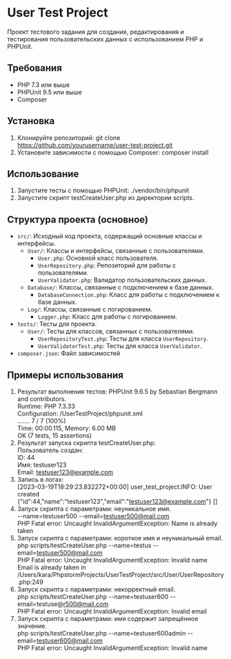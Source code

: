 # User Test Project

Проект тестового задания для создания, редактирования и тестирования пользовательских данных с использованием PHP и PHPUnit.

## Требования

- PHP 7.3 или выше
- PHPUnit 9.5 или выше
- Composer

## Установка

1. Клонируйте репозиторий:
   git clone https://github.com/yourusername/user-test-project.git
2. Установите зависимости с помощью Composer:
   composer install

## Использование

1. Запустите тесты с помощью PHPUnit:
   ./vendor/bin/phpunit
2. Запустите скрипт testCreateUser.php из директории scripts.

## Структура проекта (основное)

- `src/`: Исходный код проекта, содержащий основные классы и интерфейсы.
    - `User/`: Классы и интерфейсы, связанные с пользователями.
        - `User.php`: Основной класс пользователя.
        - `UserRepository.php`: Репозиторий для работы с пользователями.
        - `UserValidator.php`: Валидатор пользовательских данных.
    - `Database/`: Классы, связанные с подключением к базе данных.
        - `DatabaseConnection.php`: Класс для работы с подключением к базе данных.
    - `Log/`: Классы, связанные с логированием.
        - `Logger.php`: Класс для работы с логированием.
- `tests/`: Тесты для проекта.
    - `User/`: Тесты для классов, связанных с пользователями.
        - `UserRepositoryTest.php`: Тесты для класса `UserRepository`.
        - `UserValidatorTest.php`: Тесты для класса `UserValidator`.
- `composer.json`: Файл зависимостей

## Примеры использования
1. Результат выполнения тестов:
PHPUnit 9.6.5 by Sebastian Bergmann and contributors.  
Runtime:       PHP 7.3.33  
Configuration: /UserTestProject/phpunit.xml  
.......  7 / 7 (100%)  
Time: 00:00.115, Memory: 6.00 MB  
OK (7 tests, 15 assertions)
2. Результат запуска скрипта testCreateUser.php:  
   Пользователь создан:  
   ID: 44  
   Имя: testuser123  
   Email: testuser123@example.com  
3. Запись в логах:  
   [2023-03-19T18:29:23.832272+00:00] user_test_project.INFO: User created {"id":44,"name":"testuser123","email":"testuser123@example.com"} []
4. Запуск скрипта с параметрами: неуникальное имя.  
   --name=testuser500 --email=testuser500@mail.com  
   PHP Fatal error:  Uncaught InvalidArgumentException: Name is already taken
5. Запуск скрипта с параметрами: короткое имя и неуникальный email.  
   php scripts/testCreateUser.php --name=testus --email=testuser500@mail.com  
   PHP Fatal error:  Uncaught InvalidArgumentException: Invalid name  
   Email is already taken in /Users/kara/PhpstormProjects/UserTestProject/src/User/UserRepository.php:249
6. Запуск скрипта с параметрами: некорректный email.  
   php scripts/testCreateUser.php --name=testuser600 --email=testuse@r500@mail.com  
   PHP Fatal error:  Uncaught InvalidArgumentException: Invalid email
7. Запуск скрипта с параметрами: имя содержит запрещённое значение.  
   php scripts/testCreateUser.php --name=testuser600admin --email=testuser600@mail.com  
   PHP Fatal error:  Uncaught InvalidArgumentException: Invalid name




